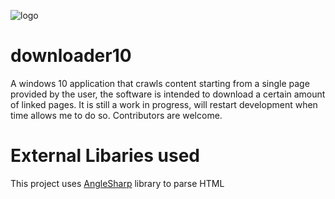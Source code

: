 ![logo](https://raw.githubusercontent.com/Toshiwoz/downloader10/blob/master/D10.png)
# downloader10
A windows 10 application that crawls content starting from a single page provided by the user, the software is intended to download a certain amount of linked pages.
It is still a work in progress, will restart development when time allows me to do so. Contributors are welcome.

# External Libaries used
This project uses [AngleSharp](https://github.com/AngleSharp/AngleSharp) library to parse HTML
